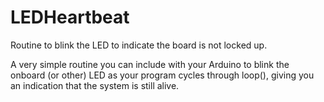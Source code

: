 LEDHeartbeat
============

Routine to blink the LED to indicate the board is not locked up.

A very simple routine you can include with your Arduino to blink the onboard (or other) LED as your program cycles through loop(), giving you an indication that the system is still alive.
